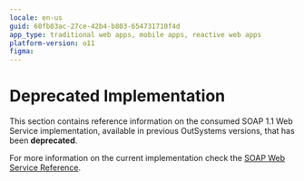 ```yaml
---
locale: en-us
guid: 60fb83ac-27ce-42b4-b803-654731710f4d
app_type: traditional web apps, mobile apps, reactive web apps
platform-version: o11
figma:
---
```


# Deprecated Implementation

This section contains reference information on the consumed SOAP 1.1 Web Service implementation, available in previous OutSystems versions, that has been **deprecated**.

For more information on the current implementation check the [SOAP Web Service Reference](<../../../../lang/auto/servicestudio-plugin-soap-soapclient.md>).
